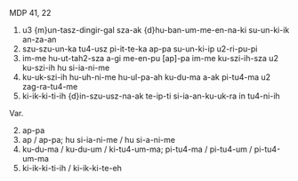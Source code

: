 MDP 41, 22

1. u3 {m}un-tasz-dingir-gal sza-ak {d}hu-ban-um-me-en-na-ki su-un-ki-ik an-za-an
2. szu-szu-un-ka tu4-usz pi-it-te-ka ap-pa su-un-ki-ip u2-ri-pu-pi
3. im-me hu-ut-tah2-sza a-gi me-en-pu [ap]-pa im-me ku-szi-ih-sza u2 ku-szi-ih hu si-ia-ni-me
4. ku-uk-szi-ih hu-uh-ni-me hu-ul-pa-ah ku-du-ma a-ak pi-tu4-ma u2 zag-ra-tu4-me
5. ki-ik-ki-ti-ih {d}in-szu-usz-na-ak te-ip-ti si-ia-an-ku-uk-ra in tu4-ni-ih

Var.

2. ap-pa
3. ap / ap-pa; hu si-ia-ni-me / hu si-a-ni-me
4. ku-du-ma / ku-du-um / ki-tu4-um-ma; pi-tu4-ma / pi-tu4-um / pi-tu4-um-ma
5. ki-ik-ki-ti-ih / ki-ik-ki-te-eh
